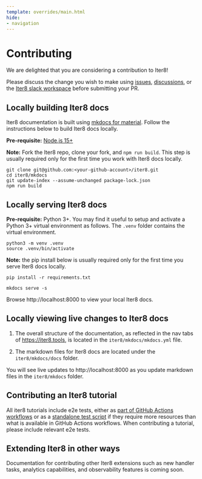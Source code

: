 ```yaml
---
template: overrides/main.html
hide:
- navigation
---
```


# Contributing

We are delighted that you are considering a contribution to Iter8!

Please discuss the change you wish to make using [issues](https://github.com/iter8-tools/iter8/issues), [discussions](https://github.com/iter8-tools/iter8/discussions), or the [Iter8 slack workspace](https://iter8-tools.slack.com) before submitting your PR.

## Locally building Iter8 docs
Iter8 documentation is built using [mkdocs for material](https://squidfunk.github.io/mkdocs-material/). Follow the instructions below to build Iter8 docs locally.

**Pre-requisite:** [Node.js 15+](https://nodejs.org/en/)

**Note:** Fork the Iter8 repo, clone your fork, and `npm run build`. This step is usually required only for the first time you work with Iter8 docs locally.

```shell
git clone git@github.com:<your-github-account>/iter8.git
cd iter8/mkdocs
git update-index --assume-unchanged package-lock.json
npm run build
```

## Locally serving Iter8 docs

**Pre-requisite:** Python 3+. You may find it useful to setup and activate a Python 3+ virtual environment as follows. The `.venv` folder contains the virtual environment.

```shell
python3 -m venv .venv
source .venv/bin/activate
```

**Note:** the pip install below is usually required only for the first time you serve Iter8 docs locally.

```shell
pip install -r requirements.txt
```

```shell
mkdocs serve -s
```

Browse http://localhost:8000 to view your local Iter8 docs.

<!-- ### Process for updating code artifacts
YAMLs, scripts and other code artifacts that are part of code-samples are located under the `iter8/samples` folder. Changes to code artifacts are followed by a tagged release, so that versioned artifacts are available. -->

## Locally viewing live changes to Iter8 docs

<!-- 1. While referring to code artifacts in docs (for example, a remote `kustomize` resource referenced in an experiment), use versioned artifacts. -->

1. The overall structure of the documentation, as reflected in the nav tabs of https://iter8.tools, is located in the `iter8/mkdocs/mkdocs.yml` file.

2. The markdown files for Iter8 docs are located under the `iter8/mkdocs/docs` folder.

You will see live updates to http://localhost:8000 as you update markdown files in the `iter8/mkdocs` folder.

## Contributing an Iter8 tutorial
All iter8 tutorials include e2e tests, either as [part of GitHub Actions workflows](https://github.com/iter8-tools/iter8/blob/master/.github/workflows/knative-e2e-tests.yaml) or as a [standalone test script](https://github.com/iter8-tools/iter8/blob/master/samples/knative/mirroring/manuale2etest.sh) if they require more resources than what is available in GitHub Actions workflows. When contributing a tutorial, please include relevant e2e tests.

## Extending Iter8 in other ways
Documentation for contributing other Iter8 extensions such as new handler tasks, analytics capabilities, and observability features is coming soon.

